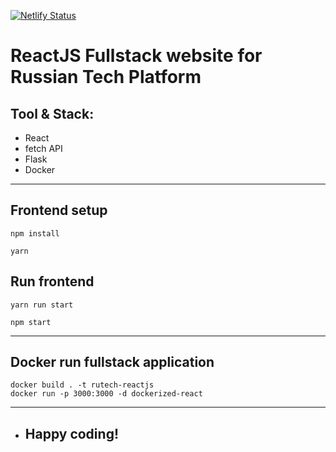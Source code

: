 [![Netlify Status](https://api.netlify.com/api/v1/badges/f858bf1c-9f59-415a-94d6-1653792f3986/deploy-status)](https://app.netlify.com/sites/starlit-trifle-ffe53b/deploys)

# ReactJS Fullstack website for Russian Tech Platform

## Tool & Stack:
- React
- fetch API
- Flask
- Docker
---
## Frontend setup
```
npm install
```

```
yarn
```

## Run frontend
```
yarn run start
```
```
npm start
```

---
## Docker run fullstack application
```
docker build . -t rutech-reactjs
docker run -p 3000:3000 -d dockerized-react
```
---
- ## Happy coding!